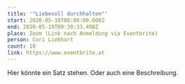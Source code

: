 ```yaml
---
title: '"Liebevoll durchhalten"'
start: 2020-05-19T08:00:00.000Z
end: 2020-05-19T09:30:33.490Z
place: Zoom (Link nach Anmeldung via Eventbrite)
person: Cori Liebhart
count: 10
link: https://www.eventbrite.at
---
```


Hier könnte ein Satz stehen. Oder auch eine Beschreibung.
